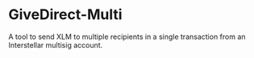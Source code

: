 # GiveDirect-Multi
A tool to send XLM to multiple recipients in a single transaction from an Interstellar multisig account.
